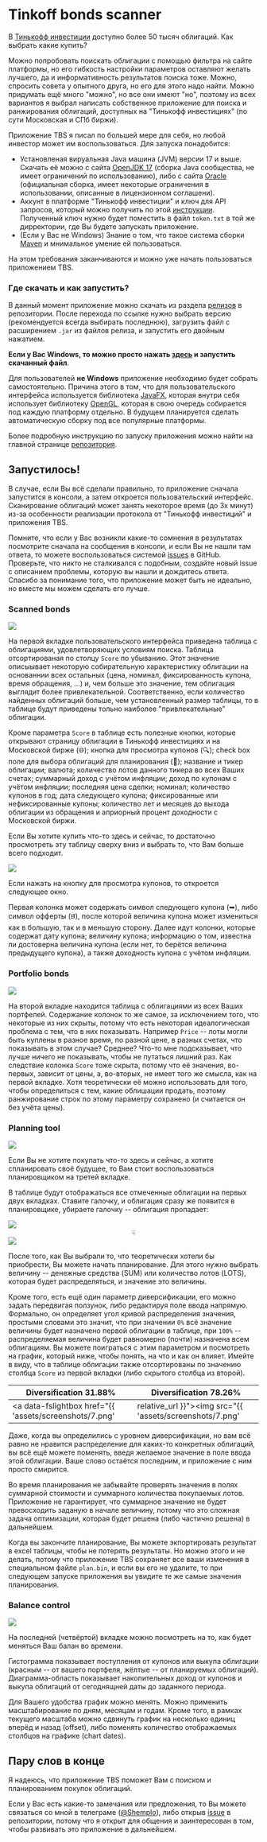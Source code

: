 # Tinkoff bonds scanner

В [Тинькофф инвестиции](https://www.tinkoff.ru/invest/) доступно более 50 тысяч облигаций. Как выбрать какие купить?

Можно попробовать поискать облигации с помощью фильтра на сайте платформы, но его гибкость настройки параметров оставляют желать лучшего, 
да и информативность результатов поиска тоже. Можно, спросить совета у опытного друга, но его для этого надо найти. Можно придумать ещё
много "можно", но все они имеют "но", поэтому из всех вариантов я выбрал написать собственное приложение для поиска и ранжирования облигаций,
доступных на "Тинькофф инвестициях" (по сути Московская и СПб биржи). 

Приложение TBS я писал по большей мере для себя, но любой инвестор может им воспользоваться. Для запуска понадобится:
* Установленая вируальная Java машина (JVM) версии 17 и выше.
  Скачать её можно с сайта [OpenJDK 17](https://jdk.java.net/java-se-ri/17) (сборка Java сообщества, не имеет ограничений по использованию), либо с сайта 
  [Oracle](https://www.oracle.com/java/technologies/downloads/) (официальная сборка, имеет некоторые ограничения в использовании, описанные в лицензионном соглашени).
* Аккунт в платформе "Тинькофф инвестиции" и ключ для API запросов, который можно получить по этой [инструкции](https://tinkoffcreditsystems.github.io/invest-openapi/auth/).
  Полученный ключ нужно будет поместить в файл `token.txt` в той же дирректории, где Вы будете запускать приложение.
* (Если у Вас не Windows) Знание о том, что такое система сборки [Maven](https://maven.apache.org/) и мнимальное умение ей пользоваться.

На этом требования заканчиваются и можно уже начать пользоваться приложением TBS. 

### Где скачать и как запустить?

В данный момент приложение можно скачать из раздела [релизов](https://github.com/Shemplo/TBS/releases) в репозитории. 
После перехода по ссылке нужно выбрать версию (рекомендуется всегда выбирать последнюю), 
загрузить файл с расширением `.jar` из файлов релиза, и запустить его двойным нажатием.

**Если у Вас Windows, то можно просто нажать [здесь](https://github.com/Shemplo/TBS/releases/download/1.4/TBS.exe) и запустить скачанный файл**.

Для пользователей **не Windows** приложение необходимо будет собрать самостоятельно. Причина этого в том, что для пользовательского
интерфейса используется библиотека [JavaFX](https://openjfx.io/), которая внутри себя использует библиотеку [OpenGL](https://www.opengl.org/), 
которая в свою очередь собирается под каждую платформу отдельно. В будущем планируется сделать автоматическую сборку под все популярные платформы.

Более подробную инструкцию по запуску приложения можно найти на главной странице [репозитория](https://github.com/Shemplo/TBS).

## Запустилось!

В случае, если Вы всё сделали правильно, то приложение сначала запустится в консоли, а затем откроется пользовательский интерфейс. 
Сканирование облигаций может занять некоторое время (до 3х минут) из-за особенности реализации протокола от "Тинькофф инвестиций" и приложения TBS.

Помните, что если у Вас возникли какие-то сомнения в результатах посмотрите сначала на сообщения в консоли, и если Вы не нашли там ответа, 
то можете воспользоваться системой [issues](https://github.com/Shemplo/TBS/issues) в GitHub. 
Проверьте, что никто не сталкивался с подобным, создайте новый issue с описанием проблемы, которую вы нашли и дождитесь ответа.
Спасибо за понимание того, что приложение может быть не идеально, но вместе мы можем сделать его лучше.

### Scanned bonds

<a data-fslightbox href="{{ 'assets/screenshots/1.png' | relative_url }}">
  <img src="{{ 'assets/screenshots/1.png' | relative_url }}">
</a>

На первой вкладке пользовательского интерфейса приведена таблица с облигациями, удовлетворяющих условиям поиска. 
Таблица отсортированая по столцу `Score` по убыванию. Этот значение описыывает некоторую собирательную характеристику облигации 
на основаннии всех остальных (цена, номинал, фиксированность купона, время обращения, ...) и, чем больше это значение, тем облигация 
выглядит более привлекательной. Соответственно, если количество найденных облигаций больше, чем установленный размер таблицы, то в таблице
будут приведены тольно наиболее "привлекательные" облигации.

Кроме параметра `Score` в таблице есть полезные кнопки, которые открывают страницу облигации в Тинькофф инвестициях и на Московской бирже (🌐); 
кнопка для просмотра купонов (🔍); check box поле для выбора облигаций для планирования (📎); название и тикер облигации; валюта; 
количество лотов данного тикера во всех Ваших счетах; суммарный доход с учётом инфляции; доход по купонам с учётом инфляции; последняя цена сделки; 
номинал; количество купонов в год; дата следующего купона; фиксированные или нефиксированные купоны; количество лет и месяцев до выхода облигации 
из обращения и априорный процент доходности с Московской биржи.

Если Вы хотите купить что-то здесь и сейчас, то достаточно просмотреть эту таблицу сверху вниз и выбрать то, что Вам больше всего подходит.

<a data-fslightbox href="{{ 'assets/screenshots/2.png' | relative_url }}">
  <img src="{{ 'assets/screenshots/2.png' | relative_url }}">
</a>

Если нажать на кнопку для просмотра купонов, то откроется следующее окно. 

Первая колонка может содержать символ следующего купона (➥), либо символ офферты (⭿), после которой величина купона может измениться как в большую, 
так и в меньшую сторону. Далее идут колонки, которые содержат дату купона; величину купона; информацию о том, известна ли достоверна величина купона
(если нет, то берётся величина предыдущего купона), а также доходность купона с учётом инфляции.

### Portfolio bonds

<a data-fslightbox href="{{ 'assets/screenshots/3.png' | relative_url }}">
  <img src="{{ 'assets/screenshots/3.png' | relative_url }}">
</a>

На второй вкладке находится таблица с облигациями из всех Ваших портфелей. Содержание колонок то же самое, за исключением того, 
что некоторые из них скрыты, потому что есть некоторая идеалогическая проблема с тем, что в них показывать. Например `Price` -- 
лоты могли быть куплены в разное время, по разной цене, в разных счетах, что показывать в этом случае? Среднее? 
Что-то мне подсказывает, что лучше ничего не показывать, чтобы не путаться лишний раз.
Как следствие колонка `Score` тоже скрыта, потому что её значения, во-первых, зависит от цены, а, во-вторых, не имеет того же 
смысла, как на первой вкладке. Хотя теоретически её можно использовать для того, чтобы определиться с тем, какие облишации продать, 
поэтому ранжирование строк по этому параметру сохранено (и считается он без учёта цены).

### Planning tool

<a data-fslightbox href="{{ 'assets/screenshots/4.png' | relative_url }}">
  <img src="{{ 'assets/screenshots/4.png' | relative_url }}">
</a>

Если Вы не хотите покупать что-то здесь и сейчас, а хотите спланировать своё будущее, то Вам стоит воспользоваться планировщиком
на третей вкладке. 

В таблице будут отображаться все отмеченные облигации на первых двух вкладках. Ставите галочку, и облигация сразу же появится
в планировщике, убираете галочку -- облигация пропадает:

<a data-fslightbox href="{{ 'assets/screenshots/5.png' | relative_url }}">
  <img src="{{ 'assets/screenshots/5.png' | relative_url }}">
</a>

<div align="center">☟</div>

<a data-fslightbox href="{{ 'assets/screenshots/6.png' | relative_url }}">
  <img src="{{ 'assets/screenshots/6.png' | relative_url }}">
</a>

После того, как Вы выбрали то, что теоретически хотели бы приобрести, Вы можете начать планирование. Для этого
нужно выбрать величину -- денежные средства (SUM) или количество лотов (LOTS), которая будет распределяться, 
и значение это величины.

Кроме того, есть ещё один параметр диверсификации, его можно задать передвигая ползунок, либо редактируя поле ввода напрямую.
Формально, он определяет угол кривой распределения значения, простыми словами это значит, что при значении `0%` всё значение величины
будет назначено первой облигации в таблице, при `100%` -- распределяемая величина будет равномерно (почти) назначена всем облигациям.
Вы можете поиграться с этим параметром и посмотреть на график, который ниже, чтобы понять, на что и как он влияет. Имейте в виду, что
в таблице облигации также отсортированы по значению столбца `Score` из первой вкладки (либо скрытого столбца из второй).

|Diversification 31.88%|Diversification 78.26%|
|-|-|
| <a data-fslightbox href="{{ 'assets/screenshots/7.png' | relative_url }}"><img src="{{ 'assets/screenshots/7.png' | relative_url }}"></a> | <a data-fslightbox href="{{ 'assets/screenshots/8.png' | relative_url }}"><img src="{{ 'assets/screenshots/8.png' | relative_url }}"></a> |

Даже, когда вы определились с уровнем диверсификации, но вам всё равно не нравится распределение для каких-то конкретных облигаций, вы всё ещё можете
поменять, введя желаемое значение в поле ввода этой облигации. Ваше слово остаётся последним, и приложение с ним просто смирится.

Во время планирования не забывайте проверять значения в полях суммарной стоимости и суммарного количества покупаемых лотов. Приложение не гарантирует,
что суммарное значение не будет превосходить заданую в начале величину, потому что это сложная задача оптимизации, которая будет решена 
(либо частично решена) в дальнейшем.

Когда вы закончите планирование, Вы можете экпортировать результат в excel таблицы, чтобы не потерять результаты. Но можно этого и не делать, потому
что приложение TBS сохраняет все ваши изменения в специальном файле `plan.bin`, и если вы его не удалите, то при следующем запуске приложения вы 
увидите те же самые значения планирования.

### Balance control

<a data-fslightbox href="{{ 'assets/screenshots/9.png' | relative_url }}">
  <img src="{{ 'assets/screenshots/9.png' | relative_url }}">
</a>

На последней (четвёртой) вкладке можно посмотреть на то, как будет меняться Ваш балан во времени. 

Гистограмма показывает поступления от купонов или выкупа облигации (красным -- от вашего портфеля, жёлтые -- от планируемых облигаций). 
Диаграмма-область показывает накопительных доход от купонов и выкупа облигаций от сегоднящней даты до заданного периода.

Для Вашего удобства график можно менять. Можно применить масштабирование по дням, месяцам и годам. Кроме того, в рамках текущего масштаба 
можно сдвинуть график на несколько единиц вперёд и назад (offset), либо поменять количество отображаемых столбцов на графике (chart dates).

## Пару слов в конце

Я надеюсь, что приложение TBS поможет Вам с поиском и планированием покупок облигаций. 

Если у Вас есть какие-то замечания или предложения, то Вы можете связаться со мной в телеграме ([@Shemplo](https://t.me/shemplo)), либо открыв [issue](https://github.com/Shemplo/TBS/issues) в репозитории, потому что я открыт для общения и заинтересован в том, чтобы развивать это приложение в дальнейшем.
